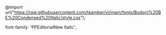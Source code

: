 @import url("https://raw.githubusercontent.com/teamber/vi/main/fonts/Bodoni%20BE%20Condensed%20Italic/style.css");

font-family: 'PPEditorialNew Italic';
